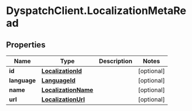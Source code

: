 # DyspatchClient.LocalizationMetaRead

## Properties
Name | Type | Description | Notes
------------ | ------------- | ------------- | -------------
**id** | [**LocalizationId**](LocalizationId.md) |  | [optional] 
**language** | [**LanguageId**](LanguageId.md) |  | [optional] 
**name** | [**LocalizationName**](LocalizationName.md) |  | [optional] 
**url** | [**LocalizationUrl**](LocalizationUrl.md) |  | [optional] 


